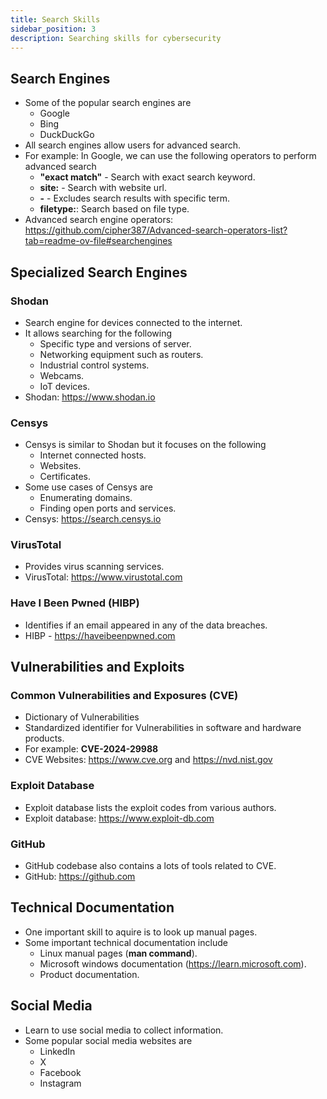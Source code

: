 ```yaml
---
title: Search Skills
sidebar_position: 3
description: Searching skills for cybersecurity
---
```


## Search Engines
- Some of the popular search engines are
    - Google
    - Bing
    - DuckDuckGo
- All search engines allow users for advanced search.
- For example: In Google, we can use the following operators to perform advanced search
    - **"exact match"** - Search with exact search keyword.
    - **site:** - Search with website url.
    - **-** - Excludes search results with specific term.
    - **filetype:**: Search based on file type.
- Advanced search engine operators: https://github.com/cipher387/Advanced-search-operators-list?tab=readme-ov-file#searchengines

## Specialized Search Engines

### Shodan
- Search engine for devices connected to the internet.
- It allows searching for the following
    - Specific type and versions of server.
    - Networking equipment such as routers.
    - Industrial control systems.
    - Webcams.
    - IoT devices.
- Shodan: https://www.shodan.io

### Censys
- Censys is similar to Shodan but it focuses on the following
    - Internet connected hosts.
    - Websites.
    - Certificates.
- Some use cases of Censys are
    - Enumerating domains.
    - Finding open ports and services.
- Censys: https://search.censys.io

### VirusTotal
- Provides virus scanning services.
- VirusTotal: https://www.virustotal.com

### Have I Been Pwned (HIBP)
- Identifies if an email appeared in any of the data breaches.
- HIBP - https://haveibeenpwned.com

## Vulnerabilities and Exploits

### Common Vulnerabilities and Exposures (CVE)
- Dictionary of Vulnerabilities
- Standardized identifier for Vulnerabilities in software and hardware products.
- For example: **CVE-2024-29988**
- CVE Websites: https://www.cve.org and https://nvd.nist.gov

### Exploit Database
- Exploit database lists the exploit codes from various authors.
- Exploit database: https://www.exploit-db.com

### GitHub
- GitHub codebase also contains a lots of tools related to CVE.
- GitHub: https://github.com


## Technical Documentation
- One important skill to aquire is to look up manual pages.
- Some important technical documentation include
    - Linux manual pages (**man command**).
    - Microsoft windows documentation (https://learn.microsoft.com).
    - Product documentation.

## Social Media
- Learn to use social media to collect information.
- Some popular social media websites are
    - LinkedIn
    - X
    - Facebook
    - Instagram